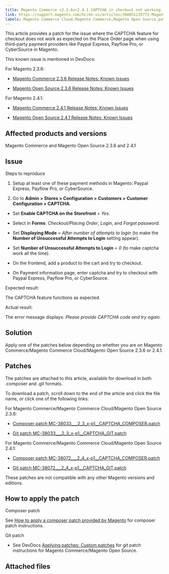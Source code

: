 ```yaml
---
title: Magento Commerce v2.3.6or2.4.1 CAPTCHA in checkout not working
link: https://support.magento.com/hc/en-us/articles/360051235772-Magento-Commerce-v2-3-6-2-4-1-CAPTCHA-in-checkout-not-working
labels: Magento Commerce Cloud,Magento Commerce,Magento Open Source,patch,order,PayPal Express Checkout,2.3.6,2.4.1,CyberSource,PayFlow Pro,CAPTCHA
---
```


This article provides a patch for the issue where the CAPTCHA feature for checkout does not work as expected on the Place Order page when using third-party payment providers like Paypal Express, Payflow Pro, or CyberSource in Magento.

This known issue is mentioned in DevDocs:

For Magento 2.3.6:

* [Magento Commerce 2.3.6 Release Notes: Known Issues](https://devdocs.magento.com/guides/v2.3/release-notes/commerce-2-3-6.html#known-issues)

* [Magento Open Source 2.3.6 Release Notes: Known Issues](https://devdocs.magento.com/guides/v2.3/release-notes/open-source-2-3-6.html#known-issues)

For Magento 2.4.1:

* [Magento Commerce 2.4.1 Release Notes: Known Issues](https://devdocs.magento.com/guides/v2.4/release-notes/commerce-2-4-1.html#known-issues)

* [Magento Open Source 2.4.1 Release Notes: Known Issues](https://devdocs.magento.com/guides/v2.4/release-notes/open-source-2-4-1.html#known-issues)

## Affected products and versions

Magento Commerce and Magento Open Source 2.3.6 and 2.4.1

## Issue

Steps to reproduce

1. Setup at least one of these payment methods in Magento: Paypal Express, Payflow Pro, or CyberSource.

1. Go to **Admin > Stores > Configuration > Customers > Customer Configuration > CAPTCHA**.

* Set **Enable CAPTCHA on the Storefront** = *Yes*.

* Select in **Forms**: *Checkout/Placing Order*, *Login*, and *Forgot password*.

* Set **Displaying Mode** = *After number of attempts to login* (to make the **Number of Unsuccessful Attempts to Login** setting appear).

* Set **Number of Unsuccessful Attempts to Login** = *0* (to make captcha work all the time).

* On the frontend, add a product to the cart and try to checkout.

* On Payment information page, enter captcha and try to checkout with Paypal Express, Payflow Pro, or CyberSource.

Expected result:

The CAPTCHA feature functions as expected.

Actual result:

The error message displays: *Please provide CAPTCHA code and try again.*

## Solution

Apply one of the patches below depending on whether you are on Magento Commerce/Magento Commerce Cloud/Magento Open Source 2.3.6 or 2.4.1.

## Patches

The patches are attached to this article, available for download in both .composer and .git formats.

To download a patch, scroll down to the end of the article and click the file name, or click one of the following links:

For Magento Commerce/Magento Commerce Cloud/Magento Open Source 2.3.6:

* [Composer patch MC-38033\_\_\_2\_3\_x-p1\_\_CAPTCHA\_COMPOSER.patch](https://support.magento.com/hc/en-us/article_attachments/360074568351/MC-38033___2_3_x-p1__CAPTCHA_COMPOSER.patch)

* [Git patch MC-38033\_\_\_2\_3\_x-p1\_\_CAPTCHA\_GIT.patch](https://support.magento.com/hc/en-us/article_attachments/360074377532/MC-38033___2_3_x-p1__CAPTCHA_GIT.patch)

For Magento Commerce/Magento Commerce Cloud/Magento Open Source 2.4.1:

* [Composer patch MC-38072\_\_\_2\_4\_x-p1\_\_CAPTCHA\_COMPOSER.patch](https://support.magento.com/hc/en-us/article_attachments/360074377552/MC-38072___2_4_x-p1__CAPTCHA_COMPOSER.patch)

* [Git patch MC-38072\_\_\_2\_4\_x-p1\_\_CAPTCHA\_GIT.patch](https://support.magento.com/hc/en-us/article_attachments/360074568371/MC-38072___2_4_x-p1__CAPTCHA_GIT.patch)

These patches are not compatible with any other Magento versions and editions.

## How to apply the patch

Composer patch

See [How to apply a composer patch provided by Magento](https://support.magento.com/hc/en-us/articles/360028367731) for composer patch instructions.

Git patch

* See DevDocs [Applying patches: Custom patches](https://devdocs.magento.com/guides/v2.4/comp-mgr/patching.html#custom-patches) for git patch instructions for Magento Commerce/Magento Open Source.

## Attached files

